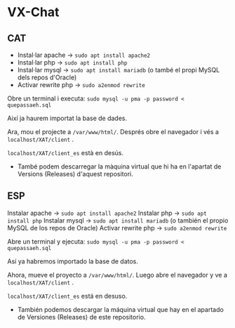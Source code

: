 # VX-Chat

## CAT
* Instal·lar apache -> `sudo apt install apache2`
* Instal·lar php -> `sudo apt install php`
* Instal·lar mysql -> `sudo apt install mariadb` (o també el propi MySQL dels repos d'Oracle)
* Activar rewrite php -> `sudo a2enmod rewrite`

Obre un terminal i executa:
`sudo mysql -u pma -p password < quepassaeh.sql`

Així ja haurem importat la base de dades.

Ara, mou el projecte a `/var/www/html/`. Després obre el navegador i vés a `localhost/XAT/client` .

`localhost/XAT/client_es` està en desús.

* També podem descarregar la màquina virtual que hi ha en l'apartat de Versions (Releases) d'aquest repositori.

## ESP
Instalar apache -> `sudo apt install apache2`
Instalar php -> `sudo apt install php`
Instalar mysql -> `sudo apt install mariadb` (o también el propio MySQL de los repos de Oracle)
Activar rewrite php -> `sudo a2enmod rewrite`

Abre un terminal y ejecuta:
`sudo mysql -u pma -p password < quepassaeh.sql`

Así ya habremos importado la base de datos.

Ahora, mueve el proyecto a `/var/www/html/`. Luego abre el navegador y ve a `localhost/XAT/client` .

`localhost/XAT/client_es` está en desuso.

* También podemos descargar la máquina virtual que hay en el apartado de Versiones (Releases) de este repositorio.
